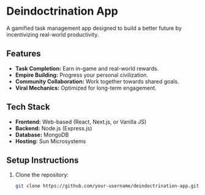 # Deindoctrination App  
A gamified task management app designed to build a better future by incentivizing real-world productivity.  

## Features  
- **Task Completion:** Earn in-game and real-world rewards.  
- **Empire Building:** Progress your personal civilization.  
- **Community Collaboration:** Work together towards shared goals.  
- **Viral Mechanics:** Optimized for long-term engagement.  

## Tech Stack  
- **Frontend:** Web-based (React, Next.js, or Vanilla JS)  
- **Backend:** Node.js (Express.js)  
- **Database:** MongoDB  
- **Hosting:** Sun Microsystems  

## Setup Instructions  
1. Clone the repository:  
   ```sh
   git clone https://github.com/your-username/deindoctrination-app.git
